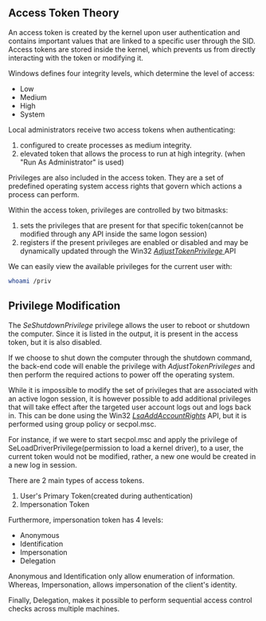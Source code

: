 ## Access Token Theory
An access token is created by the kernel upon user authentication and contains important values that are linked to a specific user through the SID.
Access tokens are stored inside the kernel, which prevents us from directly interacting with the token or modifying it.

Windows defines four integrity levels, which determine the level of access:
- Low
- Medium
- High
- System

Local administrators receive two access tokens when authenticating:
1. configured to create processes as medium integrity.
2. elevated token that allows the process to run at high integrity. (when "Run As Administrator" is used)

Privileges are also included in the access token. They are a set of predefined operating system access rights that govern which actions a process can perform.

Within the access token, privileges are controlled by two bitmasks:
1. sets the privileges that are present for that specific token(cannot be modified through any API inside the same logon session)
2. registers if the present privileges are enabled or disabled and may be dynamically updated through the Win32 [_AdjustTokenPrivilege_ ](https://docs.microsoft.com/en-us/windows/win32/api/securitybaseapi/nf-securitybaseapi-adjusttokenprivileges) API

We can easily view the available privileges for the current user with:
```sh
whoami /priv
```

## Privilege Modification
The _SeShutdownPrivilege_ privilege allows the user to reboot or shutdown the computer.
Since it is listed in the output, it is present in the access token, but it is also disabled.

If we choose to shut down the computer through the shutdown command, the back-end code will enable the privilege with _AdjustTokenPrivileges_ and then perform the required actions to power off the operating system.

While it is impossible to modify the set of privileges that are associated with an active logon session, it is however possible to add additional privileges that will take effect after the targeted user account logs out and logs back in.
This can be done using the Win32 [_LsaAddAccountRights_](https://docs.microsoft.com/en-gb/windows/win32/api/ntsecapi/nf-ntsecapi-lsaaddaccountrights) API, but it is performed using group policy or secpol.msc.

For instance, if we were to start secpol.msc and apply the privilege of SeLoadDriverPrivilege(permission to load a kernel driver), to a user, the current token would not be modified, rather, a new one would be created in a new log in session.


There are 2 main types of access tokens.
1. User's Primary Token(created during authentication)
2. Impersonation Token

Furthermore, impersonation token has 4 levels:
- Anonymous
- Identification
- Impersonation
- Delegation

Anonymous and Identification only allow enumeration of information.
Whereas, Impersonation, allows impersonation of the client's identity.

Finally, Delegation, makes it possible to perform sequential access control checks across multiple machines.